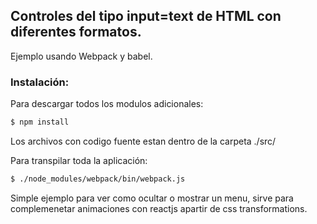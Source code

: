 ## Controles del tipo input=text de HTML con diferentes formatos.

Ejemplo usando Webpack y babel.

### Instalación:

Para descargar todos los modulos adicionales:
```sh
$ npm install
```
Los archivos con codigo fuente estan dentro de la carpeta ./src/

Para transpilar toda la aplicación:
```sh
$ ./node_modules/webpack/bin/webpack.js
```
Simple ejemplo para ver como ocultar o mostrar un menu, sirve para complemenetar animaciones con reactjs apartir de css transformations.
